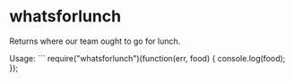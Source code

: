 # whatsforlunch

Returns where our team ought to go for lunch.

Usage: ```
require("whatsforlunch")(function(err, food) {
	console.log(food);
});
```
